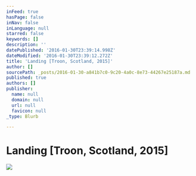 ```yaml
---
inFeed: true
hasPage: false
inNav: false
inLanguage: null
starred: false
keywords: []
description: ''
datePublished: '2016-01-30T23:39:14.998Z'
dateModified: '2016-01-30T23:39:12.272Z'
title: 'Landing [Troon, Scotland, 2015]'
author: []
sourcePath: _posts/2016-01-30-a841b7c0-9c20-4a0c-8e73-44267e25187a.md
published: true
authors: []
publisher:
  name: null
  domain: null
  url: null
  favicon: null
_type: Blurb

---
```

# Landing \[Troon, Scotland, 2015\]
![](https://the-grid-user-content.s3-us-west-2.amazonaws.com/371eb726-6ae7-46a9-94a5-63705e77d586.JPG)